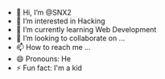 - 👋 Hi, I’m @SNX2
- 👀 I’m interested in Hacking
- 🌱 I’m currently learning Web Development 
- 💞️ I’m looking to collaborate on ...
- 📫 How to reach me ...
- 😄 Pronouns: He
- ⚡ Fun fact: I'm a kid

<!---
SNX2/SNX2 is a ✨ special ✨ repository because its `README.md` (this file) appears on your GitHub profile.
You can click the Preview link to take a look at your changes.
--->
